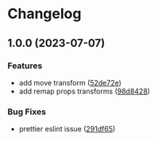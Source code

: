 # Changelog

## 1.0.0 (2023-07-07)


### Features

* add move transform ([52de72e](https://github.com/gravity-ui/uikit-codemod/commit/52de72e14d27ac060c460847f1c731626ebf181a))
* add remap props transforms ([98d8428](https://github.com/gravity-ui/uikit-codemod/commit/98d84283ebff336d933581491665189e55c6586f))


### Bug Fixes

* prettier eslint issue ([291df65](https://github.com/gravity-ui/uikit-codemod/commit/291df6555467be1601127bd4dcac1df5064735b9))
